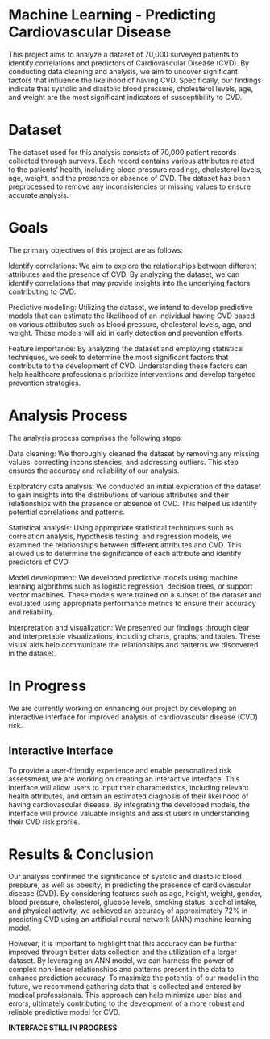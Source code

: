 # Machine Learning - Predicting Cardiovascular Disease
This project aims to analyze a dataset of 70,000 surveyed patients to identify correlations and predictors of Cardiovascular Disease (CVD). By conducting data cleaning and analysis, we aim to uncover significant factors that influence the likelihood of having CVD. Specifically, our findings indicate that systolic and diastolic blood pressure, cholesterol levels, age, and weight are the most significant indicators of susceptibility to CVD.

# Dataset
The dataset used for this analysis consists of 70,000 patient records collected through surveys. Each record contains various attributes related to the patients' health, including blood pressure readings, cholesterol levels, age, weight, and the presence or absence of CVD. The dataset has been preprocessed to remove any inconsistencies or missing values to ensure accurate analysis.

# Goals
The primary objectives of this project are as follows:

Identify correlations: We aim to explore the relationships between different attributes and the presence of CVD. By analyzing the dataset, we can identify correlations that may provide insights into the underlying factors contributing to CVD.

Predictive modeling: Utilizing the dataset, we intend to develop predictive models that can estimate the likelihood of an individual having CVD based on various attributes such as blood pressure, cholesterol levels, age, and weight. These models will aid in early detection and prevention efforts.

Feature importance: By analyzing the dataset and employing statistical techniques, we seek to determine the most significant factors that contribute to the development of CVD. Understanding these factors can help healthcare professionals prioritize interventions and develop targeted prevention strategies.

# Analysis Process
The analysis process comprises the following steps:

Data cleaning: We thoroughly cleaned the dataset by removing any missing values, correcting inconsistencies, and addressing outliers. This step ensures the accuracy and reliability of our analysis.

Exploratory data analysis: We conducted an initial exploration of the dataset to gain insights into the distributions of various attributes and their relationships with the presence or absence of CVD. This helped us identify potential correlations and patterns.

Statistical analysis: Using appropriate statistical techniques such as correlation analysis, hypothesis testing, and regression models, we examined the relationships between different attributes and CVD. This allowed us to determine the significance of each attribute and identify predictors of CVD.

Model development: We developed predictive models using machine learning algorithms such as logistic regression, decision trees, or support vector machines. These models were trained on a subset of the dataset and evaluated using appropriate performance metrics to ensure their accuracy and reliability.

Interpretation and visualization: We presented our findings through clear and interpretable visualizations, including charts, graphs, and tables. These visual aids help communicate the relationships and patterns we discovered in the dataset.

# In Progress
We are currently working on enhancing our project by developing an interactive interface for improved analysis of cardiovascular disease (CVD) risk.

## Interactive Interface
To provide a user-friendly experience and enable personalized risk assessment, we are working on creating an interactive interface. This interface will allow users to input their characteristics, including relevant health attributes, and obtain an estimated diagnosis of their likelihood of having cardiovascular disease. By integrating the developed models, the interface will provide valuable insights and assist users in understanding their CVD risk profile.

# Results & Conclusion
Our analysis confirmed the significance of systolic and diastolic blood pressure, as well as obesity, in predicting the presence of cardiovascular disease (CVD). By considering features such as age, height, weight, gender, blood pressure, cholesterol, glucose levels, smoking status, alcohol intake, and physical activity, we achieved an accuracy of approximately 72% in predicting CVD using an artificial neural network (ANN) machine learning model.

However, it is important to highlight that this accuracy can be further improved through better data collection and the utilization of a larger dataset. By leveraging an ANN model, we can harness the power of complex non-linear relationships and patterns present in the data to enhance prediction accuracy. To maximize the potential of our model in the future, we recommend gathering data that is collected and entered by medical professionals. This approach can help minimize user bias and errors, ultimately contributing to the development of a more robust and reliable predictive model for CVD.

**INTERFACE STILL IN PROGRESS**
